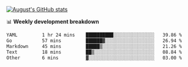 
[![August's GitHub stats](https://github-readme-stats.vercel.app/api?username=zou-weidong&show_icons=true&theme=radical)](https://github.com/zou-weidong)


📊 **Weekly development breakdown**
<!--START_SECTION:waka-->

```txt
YAML         1 hr 24 mins    ██████████░░░░░░░░░░░░░░░   39.86 %
Go           57 mins         ██████▓░░░░░░░░░░░░░░░░░░   26.94 %
Markdown     45 mins         █████▒░░░░░░░░░░░░░░░░░░░   21.26 %
Text         18 mins         ██▒░░░░░░░░░░░░░░░░░░░░░░   08.84 %
Other        6 mins          ▓░░░░░░░░░░░░░░░░░░░░░░░░   03.00 %
```

<!--END_SECTION:waka-->
